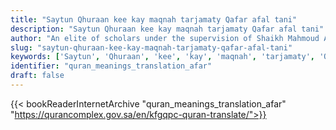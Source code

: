 ```yaml
---
title: "Saytun Qhuraan kee kay maqnah tarjamaty Qafar afal tani"
description: "Saytun Qhuraan kee kay maqnah tarjamaty Qafar afal tani"
author: "An elite of scholars under the supervision of Shaikh Mahmoud Abdul Kader Hamza"
slug: "saytun-qhuraan-kee-kay-maqnah-tarjamaty-qafar-afal-tani"
keywords: ['Saytun', 'Qhuraan', 'kee', 'kay', 'maqnah', 'tarjamaty', 'Qafar', 'afal', 'tani', 'quran', 'meaning', 'translation', 'book', 'download', 'pdf', 'islam']
identifier: "quran_meanings_translation_afar"
draft: false
---
```


{{< bookReaderInternetArchive "quran_meanings_translation_afar" "https://qurancomplex.gov.sa/en/kfgqpc-quran-translate/">}}
